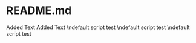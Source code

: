 # README.md

Added Text
Added Text
\ndefault script test
\ndefault script test
\ndefault script test

